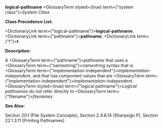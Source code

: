 **logical-pathname** <GlossaryTerm styled={true} term={"system class"}><i>System Class</i></GlossaryTerm> 



**Class Precedence List:** 



<DictionaryLink  term={"logical-pathname"}><b>logical-pathname</b></DictionaryLink>, <DictionaryLink  term={"pathname"}><b>pathname</b></DictionaryLink>, <DictionaryLink  term={"t"}><b>t</b></DictionaryLink> 



**Description:** 



A <GlossaryTerm  term={"pathname"}><i>pathname</i></GlossaryTerm> that uses a <GlossaryTerm  term={"namestring"}><i>namestring</i></GlossaryTerm> syntax that is <GlossaryTerm  term={"implementation-independent"}><i>implementation-independent</i></GlossaryTerm>, and that has component values that are <GlossaryTerm  term={"implementation-independent"}><i>implementation-independent</i></GlossaryTerm>. <GlossaryTerm styled={true} term={"logical pathname"}><i>Logical pathnames</i></GlossaryTerm> do not refer directly to <GlossaryTerm  term={"filename"}><i>filenames</i></GlossaryTerm> 



**See Also:** 



Section 20.1 (File System Concepts), Section 2.4.8.14 (Sharpsign P), Section 22.1.3.11 (Printing Pathnames) 



